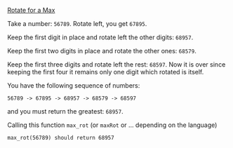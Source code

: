 [Rotate for a Max](https://www.codewars.com/kata/rotate-for-a-max/python)

Take a number: `56789`. Rotate left, you get `67895`.

Keep the first digit in place and rotate left the other digits: `68957`.

Keep the first two digits in place and rotate the other ones: `68579`.

Keep the first three digits and rotate left the rest: `68597`. Now it is over since keeping the first four it remains only one digit which rotated is itself.

You have the following sequence of numbers:

`56789 -> 67895 -> 68957 -> 68579 -> 68597`

and you must return the greatest: `68957`.

Calling this function `max_rot` (or `maxRot` or ... depending on the language)

`max_rot(56789) should return 68957`